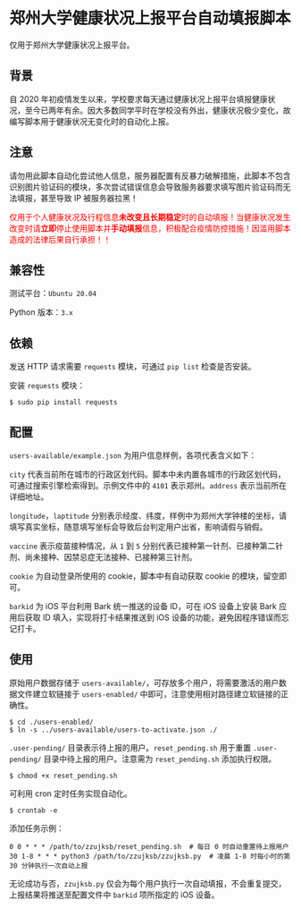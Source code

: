 # 郑州大学健康状况上报平台自动填报脚本

仅用于郑州大学健康状况上报平台。

## 背景

自 2020 年初疫情发生以来，学校要求每天通过健康状况上报平台填报健康状况，至今已两年有余。因大多数同学平时在学校没有外出，健康状况极少变化，故编写脚本用于健康状况无变化时的自动化上报。

## **注意**

请勿用此脚本自动化尝试他人信息，服务器配置有反暴力破解措施，此脚本不包含识别图片验证码的模块，多次尝试错误信息会导致服务器要求填写图片验证码而无法填报，甚至导致 IP 被服务器拉黑！

<font color = #FF0000>仅用于个人健康状况及行程信息**未改变且长期稳定**时的自动填报！当健康状况发生改变时请**立即**停止使用脚本并**手动填报**信息，积极配合疫情防控措施！因滥用脚本造成的法律后果自行承担！！</font>

## 兼容性

测试平台：`Ubuntu 20.04`

Python 版本：`3.x`

## 依赖

发送 HTTP 请求需要 `requests` 模块，可通过 `pip list` 检查是否安装。

安装 `requests` 模块：
```
$ sudo pip install requests
```

## 配置

`users-available/example.json` 为用户信息样例，各项代表含义如下：

`city` 代表当前所在城市的行政区划代码。脚本中未内置各城市的行政区划代码，可通过搜索引擎检索得到。示例文件中的 `4101` 表示郑州。`address` 表示当前所在详细地址。

`longitude`，`laptitude` 分别表示经度、纬度，样例中为郑州大学钟楼的坐标，请填写真实坐标，随意填写坐标会导致后台判定用户出省，影响请假与销假。

`vaccine` 表示疫苗接种情况，从 `1` 到 `5` 分别代表已接种第一针剂、已接种第二针剂、尚未接种、因禁忌症无法接种、已接种第三针剂。

`cookie` 为自动登录所使用的 cookie，脚本中有自动获取 cookie 的模块，留空即可。

`barkid` 为 iOS 平台利用 Bark 统一推送的设备 ID，可在 iOS 设备上安装 Bark 应用后获取 ID 填入，实现将打卡结果推送到 iOS 设备的功能，避免因程序错误而忘记打卡。

## 使用

原始用户数据存储于 `users-available/`，可存放多个用户，将需要激活的用户数据文件建立软链接于 `users-enabled/` 中即可，注意使用相对路径建立软链接的正确性。
```
$ cd ./users-enabled/
$ ln -s ../users-available/users-to-activate.json ./
```
`.user-pending/` 目录表示待上报的用户。`reset_pending.sh` 用于重置 `.user-pending/` 目录中待上报的用户。注意需为 `reset_pending.sh` 添加执行权限。
```
$ chmod +x reset_pending.sh
```
可利用 cron 定时任务实现自动化。
```
$ crontab -e
```
添加任务示例：
```
0 0 * * * /path/to/zzujksb/reset_pending.sh  # 每日 0 时自动重置待上报用户
30 1-8 * * * python3 /path/to/zzujksb/zzujksb.py  # 凌晨 1-8 时每小时的第 30 分钟执行一次自动上报
```
无论成功与否，`zzujksb.py` 仅会为每个用户执行一次自动填报，不会重复提交，上报结果将推送至配置文件中 `barkid` 项所指定的 iOS 设备。